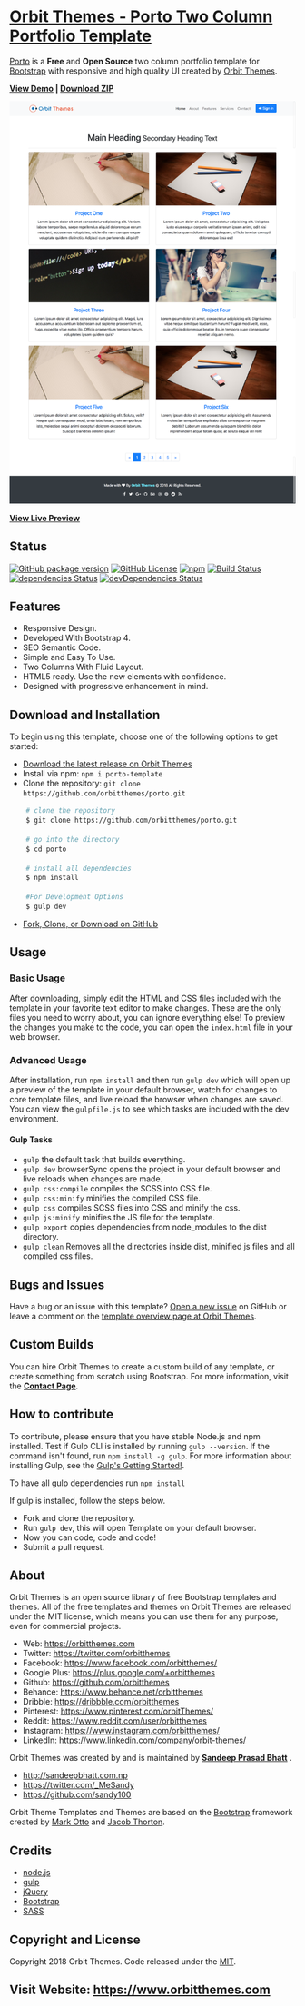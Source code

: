 # [Orbit Themes - Porto Two Column Portfolio Template](https://orbitthemes.com/preview/porto/)

[Porto](https://orbitthemes.com/downloads/porto) is a **Free** and **Open Source** two column portfolio template for [Bootstrap](https://getbootstrap.com/) with responsive and high quality UI created by [Orbit Themes](https://orbitthemes.com/).


<strong><a href="https://orbitthemes.com/preview/porto/">View Demo</a> | <a href="https://github.com/orbitthemes/porto/archive/master.zip">Download ZIP</a></strong>

[![Porto - Two Column Portfolio Template Preview](https://raw.githubusercontent.com/orbitthemes/Orbit-Themes/master/assets/porto.png)](https://orbitthemes.com/preview/porto/)


**[View Live Preview](https://orbitthemes.com/preview/porto/)**

## Status
[![GitHub package version](https://img.shields.io/github/package-json/v/badges/shields.svg)](https://github.com/orbitthemes/porto)
[![GitHub License](https://img.shields.io/badge/license-MIT-blue.svg)](https://raw.githubusercontent.com/orbitthemes/porto/master/LICENSE)
[![npm](https://img.shields.io/npm/v/npm.svg)](https://www.npmjs.com/package/porto-template)
[![Build Status](https://travis-ci.org/orbitthemes/porto.svg?branch=master)](https://travis-ci.org/orbitthemes/porto)
[![dependencies Status](https://david-dm.org/orbitthemes/porto/status.svg)](https://david-dm.org/orbitthemes/porto)
[![devDependencies Status](https://david-dm.org/orbitthemes/porto/dev-status.svg)](https://david-dm.org/orbitthemes/porto?type=dev)

## Features

- Responsive Design.
- Developed With Bootstrap 4.
- SEO Semantic Code.
- Simple and Easy To Use.
- Two Columns With Fluid Layout.
- HTML5 ready. Use the new elements with confidence.
- Designed with progressive enhancement in mind.

## Download and Installation

To begin using this template, choose one of the following options to get started:
* [Download the latest release on Orbit Themes](https://orbitthemes.com/downloads/porto/)
* Install via npm: `npm i porto-template`
* Clone the repository: `git clone https://github.com/orbitthemes/porto.git`
```sh
    # clone the repository
    $ git clone https://github.com/orbitthemes/porto.git

    # go into the directory
    $ cd porto

    # install all dependencies
    $ npm install

    #For Development Options
    $ gulp dev
```

* [Fork, Clone, or Download on GitHub](https://github.com/orbitthemes/porto)

## Usage


### Basic Usage

After downloading, simply edit the HTML and CSS files included with the template in your favorite text editor to make changes. These are the only files you need to worry about, you can ignore everything else! To preview the changes you make to the code, you can open the `index.html` file in your web browser.

### Advanced Usage

After installation, run `npm install` and then run `gulp dev` which will open up a preview of the template in your default browser, watch for changes to core template files, and live reload the browser when changes are saved. You can view the `gulpfile.js` to see which tasks are included with the dev environment.

#### Gulp Tasks

- `gulp` the default task that builds everything.
- `gulp dev` browserSync opens the project in your default browser and live reloads when changes are made.
- `gulp css:compile` compiles the SCSS into CSS file.
- `gulp css:minify` minifies the compiled CSS file.
- `gulp css` compiles SCSS files into CSS and minify the css.
- `gulp js:minify` minifies the JS file for the template.
- `gulp export` copies dependencies from node_modules to the dist directory.
- `gulp clean` Removes all the directories inside dist, minified js files and all compiled css files.

## Bugs and Issues

Have a bug or an issue with this template? [Open a new issue](https://github.com/orbitthemes/porto/issues) on GitHub or leave a comment on the [template overview page at Orbit Themes](https://orbitthemes.com/downloads/porto/).

## Custom Builds

You can hire Orbit Themes to create a custom build of any template, or create something from scratch using Bootstrap. For more information, visit the **[Contact Page](https://orbitthemes.com/contact/)**.

<!-- ## Other Templates -->
<!-- List Other Templates Of Orbit Themes -->

<!-- ## Useful Links -->
<!-- OrbitThemes Blog Post Links Related To the Template. -->

## How to contribute

To contribute, please ensure that you have stable Node.js and npm installed.
Test if Gulp CLI is installed by running `gulp --version`. If the command isn't found, run `npm install -g gulp`. For more information about installing Gulp, see the [Gulp's Getting Started!](https://gulpjs.org/getting-started).

To have all gulp dependencies run `npm install`

If gulp is installed, follow the steps below.

* Fork and clone the repository.
* Run `gulp dev`, this will open Template on your default browser.
* Now you can code, code and code!
* Submit a pull request.

## About

Orbit Themes is an open source library of free Bootstrap templates and themes. All of the free templates and themes on Orbit Themes are released under the MIT license, which means you can use them for any purpose, even for commercial projects.

* Web: https://orbitthemes.com
* Twitter: https://twitter.com/orbitthemes
* Facebook: https://www.facebook.com/orbitthemes/
* Google Plus: https://plus.google.com/+orbitthemes
* Github: https://github.com/orbitthemes
* Behance: https://www.behance.net/orbitthemes
* Dribble: https://dribbble.com/orbitthemes
* Pinterest: https://www.pinterest.com/orbitThemes/
* Reddit: https://www.reddit.com/user/orbitthemes
* Instagram: https://www.instagram.com/orbitthemes/
* LinkedIn: https://www.linkedin.com/company/orbit-themes/

Orbit Themes was created by and is maintained by **[Sandeep Prasad Bhatt](http://sandeepbhatt.com.np/)** .

* http://sandeepbhatt.com.np
* https://twitter.com/_MeSandy
* https://github.com/sandy100

Orbit Theme Templates and Themes are based on the [Bootstrap](http://getbootstrap.com/) framework created by [Mark Otto](https://twitter.com/mdo) and [Jacob Thorton](https://twitter.com/fat).


## Credits

* [node.js](http://nodejs.org/)
* [gulp](http://gulpjs.com/)
* [jQuery](http://jquery.com/)
* [Bootstrap](http://getbootstrap.com/)
* [SASS](https://sass-lang.com/)

## Copyright and License

Copyright 2018 Orbit Themes. Code released under the [MIT](https://raw.githubusercontent.com/orbitthemes/porto/master/LICENSE).

## Visit Website: https://www.orbitthemes.com